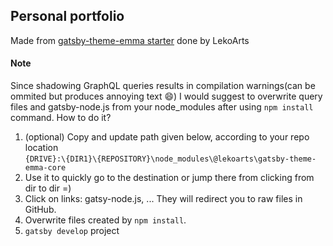 ## Personal portfolio

Made from <a href="https://github.com/LekoArts/gatsby-themes/tree/master/themes/gatsby-theme-emma">gatsby-theme-emma starter</a> done by LekoArts

#### Note

Since shadowing GraphQL queries results in compilation warnings(can be ommited but produces annoying text 😄) I would suggest to overwrite query files and gatsby-node.js from your node_modules after using `npm install` command. How to do it?

1. (optional) Copy and update path given below, according to your repo location <br/> `{DRIVE}:\{DIR1}\{REPOSITORY}\node_modules\@lekoarts\gatsby-theme-emma-core` 
2. Use it to quickly go to the destination or jump there from clicking from dir to dir =)
3. Click on links: gatsy-node.js, ... They will redirect you to raw files in GitHub.
4. Overwrite files created by `npm install`.
5. `gatsby develop` project
